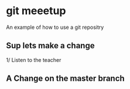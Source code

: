 # git meeetup
An example of how to use a git repositry


## Sup lets make a change

1/ Listen to the teacher

## A Change on the master branch
